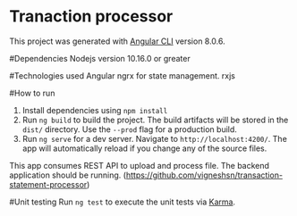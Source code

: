 # Tranaction processor

This project was generated with [Angular CLI](https://github.com/angular/angular-cli) version 8.0.6.

#Dependencies
Nodejs version 10.16.0 or greater

#Technologies used
Angular
ngrx for state management.
rxjs

#How to run

1. Install dependencies using `npm install`
2. Run `ng build` to build the project. The build artifacts will be stored in the `dist/` directory. Use the `--prod` flag for a production build.
3. Run `ng serve` for a dev server. Navigate to `http://localhost:4200/`. The app will automatically reload if you change any of the source files.

This app consumes REST API to upload and process file. The backend application should be running. (https://github.com/vigneshsn/transaction-statement-processor)

#Unit testing
Run `ng test` to execute the unit tests via [Karma](https://karma-runner.github.io).
